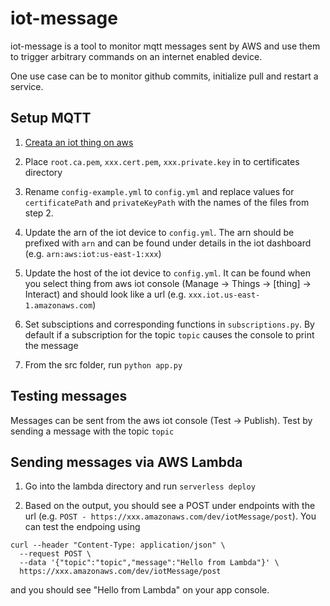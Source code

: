 # iot-message

iot-message is a tool to monitor mqtt messages sent by AWS and use them to trigger arbitrary commands on an internet enabled device.

One use case can be to monitor github commits, initialize pull and restart a service.

## Setup MQTT

1. [Creata an iot thing on aws](https://docs.aws.amazon.com/iot/latest/developerguide/iot-plant-step2.html)

2. Place `root.ca.pem`, `xxx.cert.pem`, `xxx.private.key` in to certificates directory

3. Rename `config-example.yml` to `config.yml` and replace values for `certificatePath` and `privateKeyPath` with the names of the files from step 2. 

4. Update the arn of the iot device to `config.yml`. The arn should be prefixed with `arn` and can be found under details in the iot dashboard (e.g. `arn:aws:iot:us-east-1:xxx`)

5. Update the host of the iot device to `config.yml`. It can be found when you select thing from aws iot console (Manage -> Things -> [thing] -> Interact) and should look like a url (e.g. `xxx.iot.us-east-1.amazonaws.com`)

6. Set subsciptions and corresponding functions in `subscriptions.py`. By default if a subscription for the topic `topic` causes the console to print the message

7. From the src folder, run `python app.py`

## Testing messages

Messages can be sent from the aws iot console (Test -> Publish). Test by sending a message with the topic `topic`

## Sending messages via AWS Lambda

1. Go into the lambda directory and run `serverless deploy`

2. Based on the output, you should see a POST under endpoints with the url (e.g. `POST - https://xxx.amazonaws.com/dev/iotMessage/post`). You can test the endpoing using 

```
curl --header "Content-Type: application/json" \
  --request POST \
  --data '{"topic":"topic","message":"Hello from Lambda"}' \
  https://xxx.amazonaws.com/dev/iotMessage/post
```

 and you should see "Hello from Lambda" on your app console.
